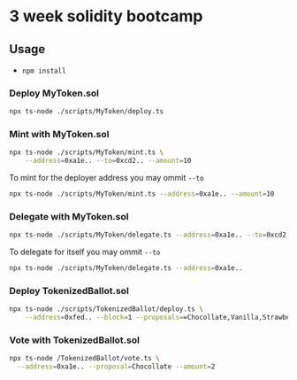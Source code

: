 # 3 week solidity bootcamp

## Usage

* `npm install`

### Deploy MyToken.sol

```bash
npx ts-node ./scripts/MyToken/deploy.ts
```

### Mint with MyToken.sol

```bash
npx ts-node ./scripts/MyToken/mint.ts \
    --address=0xa1e.. --to=0xcd2.. --amount=10
```

To mint for the deployer address you may ommit `--to`
```bash
npx ts-node ./scripts/MyToken/mint.ts --address=0xa1e.. --amount=10
```

### Delegate with MyToken.sol

```bash
npx ts-node ./scripts/MyToken/delegate.ts --address=0xa1e.. --to=0xcd2..
```

To delegate for itself you may ommit `--to`
```bash
npx ts-node ./scripts/MyToken/delegate.ts --address=0xa1e..
```

### Deploy TokenizedBallot.sol

```bash
npx ts-node ./scripts/TokenizedBallot/deploy.ts \
	--address=0xfed.. --block=1 --proposals==Chocollate,Vanilla,Strawberry
```

### Vote with TokenizedBallot.sol

```bash
npx ts-node /TokenizedBallot/vote.ts \
  --address=0xa1e.. --proposal=Chocollate --amount=2
```
